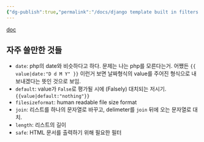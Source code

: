 ```yaml
---
{"dg-publish":true,"permalink":"/docs/django template built in filters 자주 쓰이는 필터 목록/","title":"django template built in filters 자주 쓰이는 필터 목록"}
---
```


[doc](https://docs.djangoproject.com/en/4.2/ref/templates/builtins/#ref-templates-builtins-filters)

## 자주 쓸만한 것들

- `date`: php의 date와 비슷하다고 하다. 문제는 나는 php를 모른다는거. 어쨌든 `{{ value|date:"D d M Y" }}` 이런거 보면 날짜형식의 value를 주어진 형식으로 내보내겠다는 뜻인 것으로 보임.
- `default`: value가 `False`로 평가될 시에 (Falsely) 대치되는 저시기. `{{value|default:"nothing"}}`
- `filesizeformat`: human readable file size format
- `join`: 리스트를 하나의 문자열로 바꾸고, delimeter를 `join` 뒤에 오는 문자열로 대치.
- `length`: 리스트의 길이
- `safe`: HTML 문서를 출력하기 위해 필요한 필터
